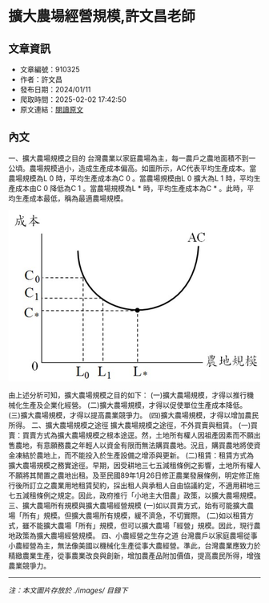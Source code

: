 # 擴大農場經營規模,許文昌老師

## 文章資訊
- 文章編號：910325
- 作者：許文昌
- 發布日期：2024/01/11
- 爬取時間：2025-02-02 17:42:50
- 原文連結：[閱讀原文](https://real-estate.get.com.tw/Columns/detail.aspx?no=910325)

## 內文
一、擴大農場規模之目的
台灣農業以家庭農場為主，每一農戶之農地面積不到一公頃。農場規模過小，造成生產成本偏高。如圖所示，AC代表平均生產成本。當農場規模為L
0
時，平均生產成本為C
0
。當農場規模由L
0
擴大為L
1
時，平均生產成本由C
0
降低為C
1
。當農場規模為L
*
時，平均生產成本為C
*
。此時，平均生產成本最低，稱為最適農場規模。

![圖片](./images/910325_3843321e.jpg)

由上述分析可知，擴大農場規模之目的如下：
(一)擴大農場規模，才得以推行機械化生產及企業化經營。
(二)擴大農場規模，才得以促使單位生產成本降低。
(三)擴大農場規模，才得以提高農業競爭力。
(四)擴大農場規模，才得以增加農民所得。
二、擴大農場規模之途徑
擴大農場規模之途徑，不外買賣與租賃。
(一)買賣：買賣方式為擴大農場規模之根本途逕。然，土地所有權人因祖產因素而不願出售農地，有意願務農之年輕人以資金有限而無法購買農地。況且，購買農地將使資金凍結於農地上，而不能投入於生產設備之增添與更新。
(二)租賃：租賃方式為擴大農場規模之務實途徑。早期，因受耕地三七五減租條例之影響，土地所有權人不願將其閒置之農地出租。及至民國89年1月26日修正農業發展條例，明定修正施行後所訂立之農業用地租賃契約，採出租人與承租人自由協議約定，不適用耕地三七五減租條例之規定。因此，政府推行「小地主大佃農」政策，以擴大農場規模。
三、擴大農場所有規模與擴大農場經營規模
(一)如以買賣方式，始有可能擴大農場「所有」規模。但擴大農場所有規模，緩不濟急，不切實際。
(二)如以租賃方式，雖不能擴大農場「所有」規模，但可以擴大農場「經營」規模。因此，現行農地政策為擴大農場經營規模。
四、小農經營之生存之道
台灣農戶以家庭農場從事小農經營為主，無法像美國以機械化生產從事大農經營。準此，台灣農業應致力於精緻農業生產，從事農業改良與創新，增加農產品附加價值，提高農民所得，增強農業競爭力。

---
*注：本文圖片存放於 ./images/ 目錄下*
